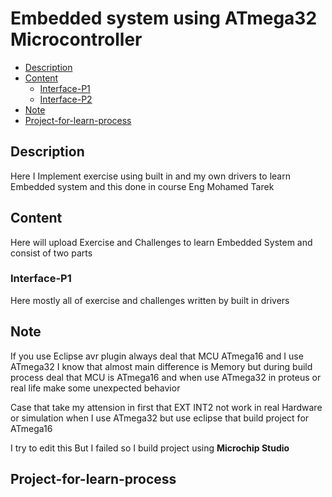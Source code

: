 # Embedded system using ATmega32 Microcontroller 

- [Description](#Description)
- [Content](#Content)
  - [Interface-P1](#Interface-P1)
  - [Interface-P2](#Interface-p2)
- [Note](#Note)
- [Project-for-learn-process](#Project-for-learn-process)

## Description
<P>Here I Implement exercise using built in and my own drivers to learn Embedded system and this done in course Eng Mohamed Tarek</P>

## Content 
<p>Here will upload Exercise and Challenges to learn  Embedded System and consist of two parts </p>

### Interface-P1
<p>Here mostly all of exercise and challenges written by built in drivers</p>


## Note
<p>If you use Eclipse avr plugin always deal that MCU ATmega16 and I use ATmega32 I know that almost main difference is Memory but during build process deal that MCU is ATmega16 and when use ATmega32 in proteus or real life make some unexpected behavior </p>
<p>Case that take my attension in first that EXT INT2 not work in real Hardware or simulation when I use ATmega32 but use eclipse that build project for ATmega16 </p>
<p>I try to edit this But I failed so I build project using <strong>Microchip Studio</strong> </p>
 
## Project-for-learn-process



